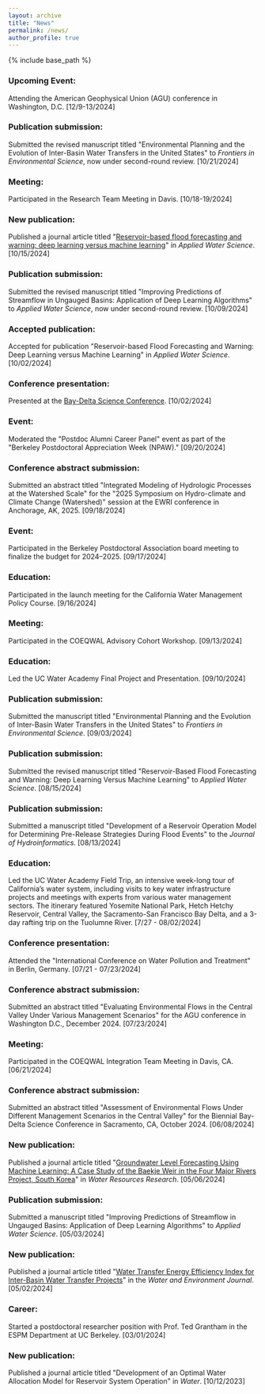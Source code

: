 ```yaml
---
layout: archive
title: "News"
permalink: /news/
author_profile: true
---
```


{% include base_path %}

### Upcoming Event:
Attending the American Geophysical Union (AGU) conference in Washington, D.C. [12/9-13/2024]

### Publication submission:
Submitted the revised manuscript titled "Environmental Planning and the Evolution of Inter-Basin Water Transfers in the United States" to _Frontiers in Environmental Science_, now under second-round review. [10/21/2024]
### Meeting:
Participated in the Research Team Meeting in Davis. [10/18-19/2024]
### New publication:
Published a journal article titled "[Reservoir-based flood forecasting and warning: deep learning versus machine learning](https://doi.org/10.1007/s13201-024-02298-w)" in _Applied Water Science_. [10/15/2024]
### Publication submission:
Submitted the revised manuscript titled "Improving Predictions of Streamflow in Ungauged Basins: Application of Deep Learning Algorithms" to _Applied Water Science_, now under second-round review. [10/09/2024]
### Accepted publication:
Accepted for publication "Reservoir-based Flood Forecasting and Warning: Deep Learning versus Machine Learning" in _Applied Water Science_. [10/02/2024]
### Conference presentation:
Presented at the [Bay-Delta Science Conference](https://www.baydeltascienceconference.com/_files/ugd/8ee68f_2031bd461ef342419eb6aea618286449.pdf). [10/02/2024]
### Event:
Moderated the "Postdoc Alumni Career Panel" event as part of the "Berkeley Postdoctoral Appreciation Week (NPAW)." [09/20/2024]
### Conference abstract submission:
Submitted an abstract titled "Integrated Modeling of Hydrologic Processes at the Watershed Scale" for the "2025 Symposium on Hydro-climate and Climate Change (Watershed)" session at the EWRI conference in Anchorage, AK, 2025. [09/18/2024]
### Event:
Participated in the Berkeley Postdoctoral Association board meeting to finalize the budget for 2024–2025. [09/17/2024]
### Education:
Participated in the launch meeting for the California Water Management Policy Course. [9/16/2024]
### Meeting:
Participated in the COEQWAL Advisory Cohort Workshop. [09/13/2024]
### Education:
Led the UC Water Academy Final Project and Presentation. [09/10/2024]
### Publication submission:
Submitted the manuscript titled "Environmental Planning and the Evolution of Inter-Basin Water Transfers in the United States" to _Frontiers in Environmental Science_. [09/03/2024]
### Publication submission:
Submitted the revised manuscript titled "Reservoir-Based Flood Forecasting and Warning: Deep Learning Versus Machine Learning" to _Applied Water Science_. [08/15/2024]
### Publication submission:
Submitted a manuscript titled "Development of a Reservoir Operation Model for Determining Pre-Release Strategies During Flood Events" to the _Journal of Hydroinformatics_. [08/13/2024]
### Education:
Led the UC Water Academy Field Trip, an intensive week-long tour of California’s water system, including visits to key water infrastructure projects and meetings with experts from various water management sectors. The itinerary featured Yosemite National Park, Hetch Hetchy Reservoir, Central Valley, the Sacramento-San Francisco Bay Delta, and a 3-day rafting trip on the Tuolumne River. [7/27 - 08/02/2024]
### Conference presentation:
Attended the "International Conference on Water Pollution and Treatment" in Berlin, Germany. [07/21 - 07/23/2024]
### Conference abstract submission:
Submitted an abstract titled "Evaluating Environmental Flows in the Central Valley Under Various Management Scenarios" for the AGU conference in Washington D.C., December 2024. [07/23/2024]
### Meeting:
Participated in the COEQWAL Integration Team Meeting in Davis, CA. [06/21/2024]
### Conference abstract submission:
Submitted an abstract titled "Assessment of Environmental Flows Under Different Management Scenarios in the Central Valley" for the Biennial Bay-Delta Science Conference in Sacramento, CA, October 2024. [06/08/2024]
### New publication:
Published a journal article titled "[Groundwater Level Forecasting Using Machine Learning: A Case Study of the Baekje Weir in the Four Major Rivers Project, South Korea](https://doi.org/10.1029/2022WR032779)" in _Water Resources Research_. [05/06/2024]
### Publication submission:
Submitted a manuscript titled "Improving Predictions of Streamflow in Ungauged Basins: Application of Deep Learning Algorithms" to _Applied Water Science_. [05/03/2024]
### New publication:
Published a journal article titled "[Water Transfer Energy Efficiency Index for Inter-Basin Water Transfer Projects](https://doi.org/10.1111/wej.12929)" in the _Water and Environment Journal_. [05/02/2024]
### Career:
Started a postdoctoral researcher position with Prof. Ted Grantham in the ESPM Department at UC Berkeley. [03/01/2024]
### New publication:
Published a journal article titled "Development of an Optimal Water Allocation Model for Reservoir System Operation" in _Water_. [10/12/2023]
